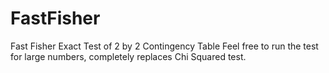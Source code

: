 # FastFisher
Fast Fisher Exact Test of 2 by 2 Contingency Table
Feel free to run the test for large numbers, completely replaces Chi Squared test.
